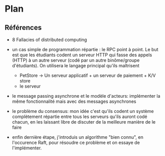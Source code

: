 # Plan

## Références

* 8 Fallacies of distributed computing



* un cas simple de programmation répartie : le RPC point à point. Le but est que les étudiants codent un serveur HTTP qui fasse des appels (HTTP) à un autre serveur (codé par un autre binôme/groupe d'étudiants). On utilisera le langage principal qu'ils maîtrisent
  * PetStore -> Un serveur applicatif + un serveur de paiement + K/V store
  * le serveur
* le message passing asynchrone et le modèle d'acteurs: implémenter la même fonctionnalité mais avec des messages asynchrones
* le problème du consensus: mon idée c'est qu'ils codent un système complètement répartie entre tous les serveurs qu'ils auront codé chacun, en les laissant libre de discuter de la meilleure manière de le faire
* enfin dernière étape, j'introduis un algorithme "bien connu", en l'occurence Raft, pour résoudre ce problème et on essaye de l'implémenter.
